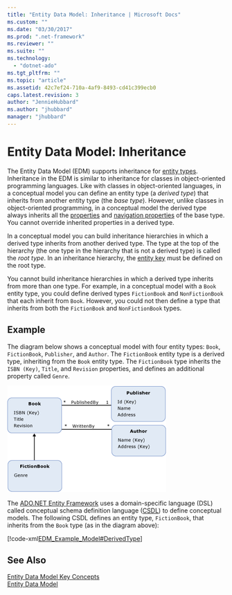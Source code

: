 ```yaml
---
title: "Entity Data Model: Inheritance | Microsoft Docs"
ms.custom: ""
ms.date: "03/30/2017"
ms.prod: ".net-framework"
ms.reviewer: ""
ms.suite: ""
ms.technology: 
  - "dotnet-ado"
ms.tgt_pltfrm: ""
ms.topic: "article"
ms.assetid: 42c7ef24-710a-4af9-8493-cd41c399ecb0
caps.latest.revision: 3
author: "JennieHubbard"
ms.author: "jhubbard"
manager: "jhubbard"
---
```

# Entity Data Model: Inheritance
The Entity Data Model (EDM) supports inheritance for [entity types](../../../../docs/framework/data/adonet/entity-type.md). Inheritance in the EDM is similar to inheritance for classes in object-oriented programming languages. Like with classes in object-oriented languages, in a conceptual model you can define an entity type (a *derived type*) that inherits from another entity type (the *base type*). However, unlike classes in object-oriented programming, in a conceptual model the derived type always inherits all the [properties](../../../../docs/framework/data/adonet/property.md) and [navigation properties](../../../../docs/framework/data/adonet/navigation-property.md) of the base type. You cannot override inherited properties in a derived type.  
  
 In a conceptual model you can build inheritance hierarchies in which a derived type inherits from another derived type. The type at the top of the hierarchy (the one type in the hierarchy that is not a derived type) is called the *root type*. In an inheritance hierarchy, the [entity key](../../../../docs/framework/data/adonet/entity-key.md) must be defined on the root type.  
  
 You cannot build inheritance hierarchies in which a derived type inherits from more than one type. For example, in a conceptual model with a `Book` entity type, you could define derived types `FictionBook` and `NonFictionBook` that each inherit from `Book`. However, you could not then define a type that inherits from both the `FictionBook` and `NonFictionBook` types.  
  
## Example  
 The diagram below shows a conceptual model with four entity types: `Book`, `FictionBook`, `Publisher`, and `Author`. The `FictionBook` entity type is a derived type, inheriting from the `Book` entity type. The `FictionBook` type inherits the `ISBN (Key)`, `Title`, and `Revision` properties, and defines an additional property called `Genre`.  
  
 ![Inheritance](../../../../docs/framework/data/adonet/media/inheritanceexample.gif "InheritanceExample")  
  
 The [ADO.NET Entity Framework](../../../../docs/framework/data/adonet/ef/index.md) uses a domain-specific language (DSL) called conceptual schema definition language ([CSDL](../../../../docs/framework/data/adonet/ef/language-reference/csdl-specification.md)) to define conceptual models. The following CSDL defines an entity type, `FictionBook`, that inherits from the `Book` type (as in the diagram above):  
  
 [!code-xml[EDM_Example_Model#DerivedType](../../../../samples/snippets/xml/VS_Snippets_Data/edm_example_model/xml/books5.edmx#derivedtype)]  
  
## See Also  
 [Entity Data Model Key Concepts](../../../../docs/framework/data/adonet/entity-data-model-key-concepts.md)   
 [Entity Data Model](../../../../docs/framework/data/adonet/entity-data-model.md)